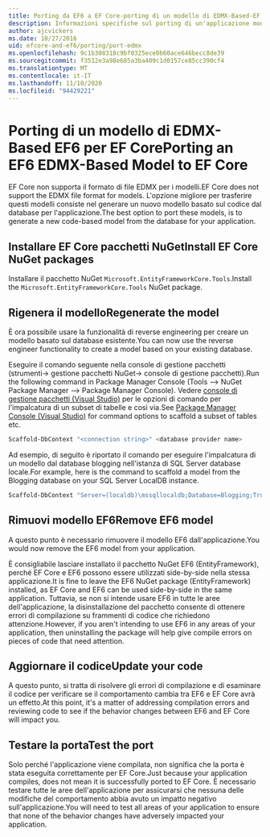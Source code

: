 ```yaml
---
title: Porting da EF6 a EF Core-porting di un modello di EDMX-Based-EF
description: Informazioni specifiche sul porting di un'applicazione modello basata su EDMX Entity Framework 6 per Entity Framework Core
author: ajcvickers
ms.date: 10/27/2016
uid: efcore-and-ef6/porting/port-edmx
ms.openlocfilehash: 9c1b308318c9bf0325ece0b60ace646becc8de39
ms.sourcegitcommit: f3512e3a98e685a3ba409c1d0157ce85cc390cf4
ms.translationtype: MT
ms.contentlocale: it-IT
ms.lasthandoff: 11/10/2020
ms.locfileid: "94429221"
---
```

# <a name="porting-an-ef6-edmx-based-model-to-ef-core"></a><span data-ttu-id="43be6-103">Porting di un modello di EDMX-Based EF6 per EF Core</span><span class="sxs-lookup"><span data-stu-id="43be6-103">Porting an EF6 EDMX-Based Model to EF Core</span></span>

<span data-ttu-id="43be6-104">EF Core non supporta il formato di file EDMX per i modelli.</span><span class="sxs-lookup"><span data-stu-id="43be6-104">EF Core does not support the EDMX file format for models.</span></span> <span data-ttu-id="43be6-105">L'opzione migliore per trasferire questi modelli consiste nel generare un nuovo modello basato sul codice dal database per l'applicazione.</span><span class="sxs-lookup"><span data-stu-id="43be6-105">The best option to port these models, is to generate a new code-based model from the database for your application.</span></span>

## <a name="install-ef-core-nuget-packages"></a><span data-ttu-id="43be6-106">Installare EF Core pacchetti NuGet</span><span class="sxs-lookup"><span data-stu-id="43be6-106">Install EF Core NuGet packages</span></span>

<span data-ttu-id="43be6-107">Installare il pacchetto NuGet `Microsoft.EntityFrameworkCore.Tools`.</span><span class="sxs-lookup"><span data-stu-id="43be6-107">Install the `Microsoft.EntityFrameworkCore.Tools` NuGet package.</span></span>

## <a name="regenerate-the-model"></a><span data-ttu-id="43be6-108">Rigenera il modello</span><span class="sxs-lookup"><span data-stu-id="43be6-108">Regenerate the model</span></span>

<span data-ttu-id="43be6-109">È ora possibile usare la funzionalità di reverse engineering per creare un modello basato sul database esistente.</span><span class="sxs-lookup"><span data-stu-id="43be6-109">You can now use the reverse engineer functionality to create a model based on your existing database.</span></span>

<span data-ttu-id="43be6-110">Eseguire il comando seguente nella console di gestione pacchetti (strumenti-> gestione pacchetti NuGet-> console di gestione pacchetti).</span><span class="sxs-lookup"><span data-stu-id="43be6-110">Run the following command in Package Manager Console (Tools –> NuGet Package Manager –> Package Manager Console).</span></span> <span data-ttu-id="43be6-111">Vedere [console di gestione pacchetti (Visual Studio)](xref:core/cli/powershell) per le opzioni di comando per l'impalcatura di un subset di tabelle e così via.</span><span class="sxs-lookup"><span data-stu-id="43be6-111">See [Package Manager Console (Visual Studio)](xref:core/cli/powershell) for command options to scaffold a subset of tables etc.</span></span>

```powershell
Scaffold-DbContext "<connection string>" <database provider name>
```

<span data-ttu-id="43be6-112">Ad esempio, di seguito è riportato il comando per eseguire l'impalcatura di un modello dal database blogging nell'istanza di SQL Server database locale.</span><span class="sxs-lookup"><span data-stu-id="43be6-112">For example, here is the command to scaffold a model from the Blogging database on your SQL Server LocalDB instance.</span></span>

```powershell
Scaffold-DbContext "Server=(localdb)\mssqllocaldb;Database=Blogging;Trusted_Connection=True;" Microsoft.EntityFrameworkCore.SqlServer
```

## <a name="remove-ef6-model"></a><span data-ttu-id="43be6-113">Rimuovi modello EF6</span><span class="sxs-lookup"><span data-stu-id="43be6-113">Remove EF6 model</span></span>

<span data-ttu-id="43be6-114">A questo punto è necessario rimuovere il modello EF6 dall'applicazione.</span><span class="sxs-lookup"><span data-stu-id="43be6-114">You would now remove the EF6 model from your application.</span></span>

<span data-ttu-id="43be6-115">È consigliabile lasciare installato il pacchetto NuGet EF6 (EntityFramework), perché EF Core e EF6 possono essere utilizzati side-by-side nella stessa applicazione.</span><span class="sxs-lookup"><span data-stu-id="43be6-115">It is fine to leave the EF6 NuGet package (EntityFramework) installed, as EF Core and EF6 can be used side-by-side in the same application.</span></span> <span data-ttu-id="43be6-116">Tuttavia, se non si intende usare EF6 in tutte le aree dell'applicazione, la disinstallazione del pacchetto consente di ottenere errori di compilazione su frammenti di codice che richiedono attenzione.</span><span class="sxs-lookup"><span data-stu-id="43be6-116">However, if you aren't intending to use EF6 in any areas of your application, then uninstalling the package will help give compile errors on pieces of code that need attention.</span></span>

## <a name="update-your-code"></a><span data-ttu-id="43be6-117">Aggiornare il codice</span><span class="sxs-lookup"><span data-stu-id="43be6-117">Update your code</span></span>

<span data-ttu-id="43be6-118">A questo punto, si tratta di risolvere gli errori di compilazione e di esaminare il codice per verificare se il comportamento cambia tra EF6 e EF Core avrà un effetto.</span><span class="sxs-lookup"><span data-stu-id="43be6-118">At this point, it's a matter of addressing compilation errors and reviewing code to see if the behavior changes between EF6 and EF Core will impact you.</span></span>

## <a name="test-the-port"></a><span data-ttu-id="43be6-119">Testare la porta</span><span class="sxs-lookup"><span data-stu-id="43be6-119">Test the port</span></span>

<span data-ttu-id="43be6-120">Solo perché l'applicazione viene compilata, non significa che la porta è stata eseguita correttamente per EF Core.</span><span class="sxs-lookup"><span data-stu-id="43be6-120">Just because your application compiles, does not mean it is successfully ported to EF Core.</span></span> <span data-ttu-id="43be6-121">È necessario testare tutte le aree dell'applicazione per assicurarsi che nessuna delle modifiche del comportamento abbia avuto un impatto negativo sull'applicazione.</span><span class="sxs-lookup"><span data-stu-id="43be6-121">You will need to test all areas of your application to ensure that none of the behavior changes have adversely impacted your application.</span></span>
